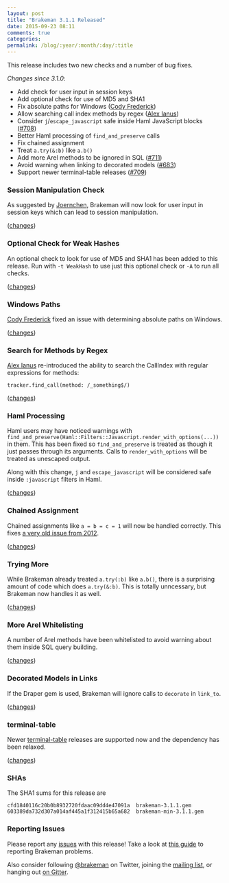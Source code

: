 ```yaml
---
layout: post
title: "Brakeman 3.1.1 Released"
date: 2015-09-23 08:11
comments: true
categories:
permalink: /blog/:year/:month/:day/:title
---
```


This release includes two new checks and a number of bug fixes.

*Changes since 3.1.0*:

* Add check for user input in session keys
* Add optional check for use of MD5 and SHA1
* Fix absolute paths for Windows ([Cody Frederick](https://github.com/spcoder))
* Allow searching call index methods by regex ([Alex Ianus](https://github.com/aianus))
* Consider `j`/`escape_javascript` safe inside Haml JavaScript blocks ([#708](https://github.com/presidentbeef/brakeman/issues/708))
* Better Haml processing of `find_and_preserve` calls
* Fix chained assignment
* Treat `a.try(&:b)` like `a.b()`
* Add more Arel methods to be ignored in SQL ([#711](https://github.com/presidentbeef/brakeman/issues/711))
* Avoid warning when linking to decorated models ([#683](https://github.com/presidentbeef/brakeman/issues/683))
* Support newer terminal-table releases ([#709](https://github.com/presidentbeef/brakeman/issues/709))

### Session Manipulation Check

As suggested by [Joernchen](https://twitter.com/joernchen), Brakeman will now look for user input in session keys which can lead to session manipulation.

([changes](https://github.com/presidentbeef/brakeman/pull/720))

### Optional Check for Weak Hashes

An optional check to look for use of MD5 and SHA1 has been added to this release. Run with `-t WeakHash` to use just this optional check or `-A` to run all checks.

([changes](https://github.com/presidentbeef/brakeman/pull/722))

### Windows Paths

[Cody Frederick](https://github.com/spcoder) fixed an issue with determining absolute paths on Windows.

([changes](https://github.com/presidentbeef/brakeman/pull/714))

### Search for Methods by Regex

[Alex Ianus](https://github.com/aianus) re-introduced the ability to search the CallIndex with regular expressions for methods:

    tracker.find_call(method: /_something$/)

([changes](https://github.com/presidentbeef/brakeman/pull/710))

### Haml Processing

Haml users may have noticed warnings with `find_and_preserve(Haml::Filters::Javascript.render_with_options(...))` in them. This has been fixed so `find_and_preserve` is treated as though it just passes through its arguments. Calls to `render_with_options` will be treated as unescaped output. 

Along with this change, `j` and `escape_javascript` will be considered safe inside `:javascript` filters in Haml.

([changes](https://github.com/presidentbeef/brakeman/pull/716))

### Chained Assignment

Chained assignments like `a = b = c = 1` will now be handled correctly. This fixes [a very old issue from 2012](https://stackoverflow.com/questions/11314450/how-to-secure-link-to-variable-cross-site-scripting-vulnerabilities).

([changes](https://github.com/presidentbeef/brakeman/pull/718))

### Trying More

While Brakeman already treated `a.try(:b)` like `a.b()`, there is a surprising amount of code which does `a.try(&:b)`. This is totally unncessary, but Brakeman now handles it as well.

([changes](https://github.com/presidentbeef/brakeman/pull/717))

### More Arel Whitelisting

A number of Arel methods have been whitelisted to avoid warning about them inside SQL query building.

([changes](https://github.com/presidentbeef/brakeman/pull/719))

### Decorated Models in Links

If the Draper gem is used, Brakeman will ignore calls to `decorate` in `link_to`.

([changes](https://github.com/presidentbeef/brakeman/pull/721))

### terminal-table

Newer [terminal-table](https://github.com/tj/terminal-table) releases are supported now and the dependency has been relaxed.

([changes](https://github.com/presidentbeef/brakeman/pull/712))

### SHAs

The SHA1 sums for this release are

    cfd1840116c20b0b8932720fdaac09dd4e47091a  brakeman-3.1.1.gem
    603389da732d307a014af445a1f312415b65a682  brakeman-min-3.1.1.gem

### Reporting Issues

Please report any [issues](https://github.com/presidentbeef/brakeman/issues) with this release! Take a look at [this guide](https://github.com/presidentbeef/brakeman/wiki/How-to-Report-a-Brakeman-Issue) to reporting Brakeman problems.

Also consider following [@brakeman](https://twitter.com/brakeman) on Twitter, joining the [mailing list](http://brakemanscanner.org/contact/), or hanging out [on Gitter](https://gitter.im/presidentbeef/brakeman).
